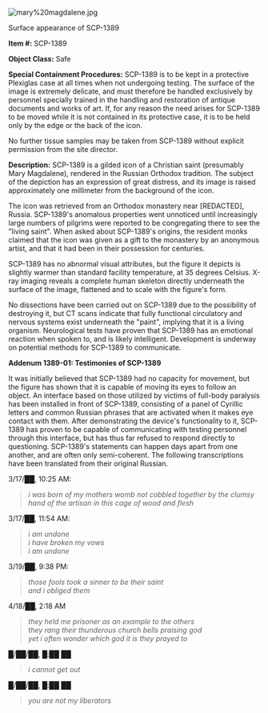 ![mary%20magdalene.jpg](http://scp-wiki.wdfiles.com/local--files/scp-1389/mary%20magdalene.jpg)

Surface appearance of SCP-1389

**Item #:** SCP-1389

**Object Class:** Safe

**Special Containment Procedures:** SCP-1389 is to be kept in a protective Plexiglas case at all times when not undergoing testing. The surface of the image is extremely delicate, and must therefore be handled exclusively by personnel specially trained in the handling and restoration of antique documents and works of art. If, for any reason the need arises for SCP-1389 to be moved while it is not contained in its protective case, it is to be held only by the edge or the back of the icon.

No further tissue samples may be taken from SCP-1389 without explicit permission from the site director.

**Description:** SCP-1389 is a gilded icon of a Christian saint (presumably Mary Magdalene), rendered in the Russian Orthodox tradition. The subject of the depiction has an expression of great distress, and its image is raised approximately one millimeter from the background of the icon.

The icon was retrieved from an Orthodox monastery near \[REDACTED\], Russia. SCP-1389's anomalous properties went unnoticed until increasingly large numbers of pilgrims were reported to be congregating there to see the "living saint". When asked about SCP-1389's origins, the resident monks claimed that the icon was given as a gift to the monastery by an anonymous artist, and that it had been in their possession for centuries.

SCP-1389 has no abnormal visual attributes, but the figure it depicts is slightly warmer than standard facility temperature, at 35 degrees Celsius. X-ray imaging reveals a complete human skeleton directly underneath the surface of the image, flattened and to scale with the figure's form.

No dissections have been carried out on SCP-1389 due to the possibility of destroying it, but CT scans indicate that fully functional circulatory and nervous systems exist underneath the "paint", implying that it is a living organism. Neurological tests have proven that SCP-1389 has an emotional reaction when spoken to, and is likely intelligent. Development is underway on potential methods for SCP-1389 to communicate.

**Addenum 1389-01: Testimonies of SCP-1389**

It was initially believed that SCP-1389 had no capacity for movement, but the figure has shown that it is capable of moving its eyes to follow an object. An interface based on those utilized by victims of full-body paralysis has been installed in front of SCP-1389, consisting of a panel of Cyrillic letters and common Russian phrases that are activated when it makes eye contact with them. After demonstrating the device's functionality to it, SCP-1389 has proven to be capable of communicating with testing personnel through this interface, but has thus far refused to respond directly to questioning. SCP-1389's statements can happen days apart from one another, and are often only semi-coherent. The following transcriptions have been translated from their original Russian.

3/17/██, 10:25 AM:

> _i was born of my mothers womb not cobbled together by the clumsy hand of the artisan in this cage of wood and flesh_

3/17/██, 11:54 AM:

> _i am undone_  
> _i have broken my vows_  
> _i am undone_

3/19/██, 9:38 PM:

> _those fools took a sinner to be their saint_  
> _and i obliged them_

4/18/██, 2:18 AM

> _they held me prisoner as an example to the others_  
> _they rang their thunderous church bells praising god_  
> _yet i often wonder which god it is they prayed to_

█/██/██, █:██ ██

> _i cannot get out_

█/██/██, █:██ ██

> _you are not my liberators_